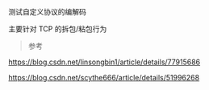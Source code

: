 测试自定义协议的编解码

主要针对 TCP 的拆包/粘包行为

> 参考

https://blog.csdn.net/linsongbin1/article/details/77915686

https://blog.csdn.net/scythe666/article/details/51996268